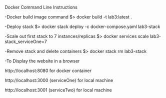 Docker Command Line Instructions

-Docker build image command
$> docker build -t lab3:latest .

-Deploy stack 
$> docker stack deploy -c docker-compose.yaml lab3-stack

-Scale out first stack to 7 instances/replicas
$> docker services scale lab3-stack_serviceOne=7

-Remove stack and delete containers
$> docker stack rm lab3-stack

-To Display the website in a browser

http://localhost:8080 for docker container 

http://localhost:3000 (serviceOne) for local machine

http://localhost:3001 (serviceTwo) for local machine
